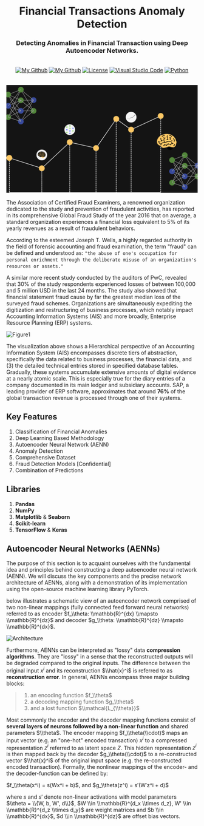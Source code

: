 <h1 align="center">Financial Transactions Anomaly Detection</h1>
  <h3 align="center">Detecting Anomalies in Financial Transaction using Deep Autoencoder Networks.</h3>

</div>

<br/>

<div align="center">
  <a href="#"><img alt="My Github" src="https://img.shields.io/badge/Still%20being%20fixed!-8A2BE2"></a>
  <a href="https://github.com/AndrewKim2807"><img alt="My Github" src="https://img.shields.io/badge/GitHub-%23121011.svg?logo=github&logoColor=white"></a>
  <a href="https://github.com/AndrewKim2807/Financial-Anomaly-Detection"><img alt="License" src="https://img.shields.io/badge/License-MIT-red"></a>
  <a href="#"><img alt="Visual Studio Code" src="https://img.shields.io/badge/Visual%20Studio%20Code-0078d7.svg?logo=visual-studio-code&logoColor=white"></a>
  <a href="#"><img alt="Python" src="https://img.shields.io/badge/Python-3776AB?logo=python&logoColor=fff"></a>
</div>

<br/>



![Thumbnail](https://github.com/AndrewKim2807/Financial-Anomaly-Detection/blob/main/Live%20Anomaly%20Detection%20in%20Financial%20Transactions.png)

The Association of Certified Fraud Examiners, a renowned organization dedicated to the study and prevention of fraudulent activities, has reported in its comprehensive Global Fraud Study of the year 2016 that on average, a standard organization experiences a financial loss equivalent to 5% of its yearly revenues as a result of fraudulent behaviors.

According to the esteemed Joseph T. Wells, a highly regarded authority in the field of forensic accounting and fraud examination, the term "fraud" can be defined and understood as:
```"the abuse of one's occupation for personal enrichment through the deliberate misuse of an organization's resources or assets."```

A similar more recent study conducted by the auditors of PwC, revealed that 30% of the study respondents experienced losses of between 100,000 and 5 million USD in the last 24 months. The study also showed that financial statement fraud cause by far the greatest median loss of the surveyed fraud schemes. Organizations are simultaneously expediting the digitization and restructuring of business processes, which notably impact Accounting Information Systems (AIS) and more broadly, Enterprise Resource Planning (ERP) systems.

![Figure1](https://github.com/AndrewKim2807/Financial-Anomaly-Detection/blob/main/figure%201.png)

The visualization above shows a Hierarchical perspective of an Accounting Information System (AIS) encompasses discrete tiers of abstraction, specifically the data related to business processes, the financial data, and (3) the detailed technical entries stored in specified database tables. Gradually, these systems accumulate extensive amounts of digital evidence at a nearly atomic scale. This is especially true for the diary entries of a company documented in its main ledger and subsidiary accounts. SAP, a leading provider of ERP software, approximates that around **76%** of the global transaction revenue is processed through one of their systems.

## Key Features
1. Classification of Financial Anomalies
2. Deep Learning Based Methodology
3. Autoencoder Neural Network (AENN)
4. Anomaly Detection
5. Comprehensive Dataset
6. Fraud Detection Models [Confidential]
7. Combination of Predictions

## Libraries
1. **Pandas**
2. **NumPy**
3. **Matplotlib** & **Seaborn**
4. **Scikit-learn**
5. **TensorFlow** & **Keras**

## Autoencoder Neural Networks (AENNs)
The purpose of this section is to acquaint ourselves with the fundamental idea and principles behind constructing a deep autoencoder neural network (AENN). We will discuss the key components and the precise network architecture of AENNs, along with a demonstration of its implementation using the open-source machine learning library PyTorch.

below illustrates a schematic view of an autoencoder network comprised of two non-linear mappings (fully connected feed forward neural networks) referred to as encoder $f_\\theta: \\mathbb{R}^{dx} \\mapsto \\mathbb{R}^{dz}$ and decoder $g_\\theta: \\mathbb{R}^{dz} \\mapsto \\mathbb{R}^{dx}$.

![Architecture](https://github.com/AndrewKim2807/Financial-Anomaly-Detection/blob/main/NN%20Architecture.png)

Furthermore, AENNs can be interpreted as \"lossy\" data **compression algorithms**. They are \"lossy\" in a sense that the reconstructed outputs will be degraded compared to the original inputs. The difference between the original input $x^i$ and its reconstruction $\\hat{x}^i$ is referred to as **reconstruction error**. In general, AENNs encompass three major building blocks:
> 1. an encoding function $f_\\theta$
> 2. a decoding mapping function $g_\\theta$
> 3. and a lost function $\\mathcal{L_{\\theta}}$

Most commonly the encoder and the decoder mapping functions consist of **several layers of neurons followed by a non-linear function** and shared parameters $\\theta$. The encoder mapping $f_\\theta(\\cdot)$ maps an input vector (e.g. an \"one-hot\" encoded transaction) $x^i$ to a compressed representation $z^i$ referred to as latent space $Z$. This hidden representation $z^i$ is then mapped back by the decoder $g_\\theta(\\cdot)$ to a re-constructed vector $\\hat{x}^i$ of the original input space (e.g. the re-constructed encoded transaction). Formally, the nonlinear mappings of the encoder- and the decoder-function can be defined by:

$f_\\theta(x^i) = s(Wx^i + b)$, and $g_\\theta(z^i) = s′(W′z^i + d)$


where $s$ and $s′$ denote non-linear activations with model parameters $\\theta = \\{W, b, W', d\\}$, $W \\in \\mathbb{R}^{d_x \\times d_z}, W' \\in \\mathbb{R}^{d_z \\times d_y}$ are weight matrices and $b \\in \\mathbb{R}^{dx}$, $d \\in \\mathbb{R}^{dz}$ are offset bias vectors.

